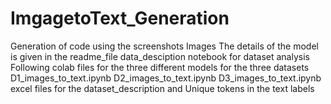 # ImgagetoText_Generation
Generation of code using the screenshots Images
The details of the model is given in the readme_file
data_desciption notebook for dataset analysis
Following colab files for the three different models for the three datasets
D1_images_to_text.ipynb
D2_images_to_text.ipynb
D3_images_to_text.ipynb
excel files for the dataset_description and Unique tokens in the text labels

